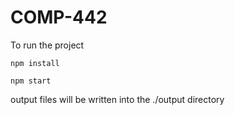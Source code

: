 # COMP-442

To run the project

`npm install`

`npm start`

output files will be written into the ./output directory

